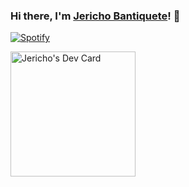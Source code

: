 ### Hi there, I'm [Jericho Bantiquete](https://jerichobantiquete.netlify.app/)! 👋


[![Spotify](https://novatorem-hazel-psi.vercel.app/api/spotify?background_color=0D1117&border_color=f2f2f2)](https://open.spotify.com/user/bwbn9zmf30zbwy254iksud8lc)

<a href="https://app.daily.dev/monciego"><img src="https://api.daily.dev/devcards/2757708eb9954d16987aa5517dc81320.png?r=wfx" width="200" alt="Jericho's Dev Card"/></a>

